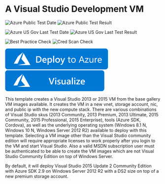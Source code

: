 # A Visual Studio Development VM

![Azure Public Test Date](https://azurequickstartsservice.blob.core.windows.net/badges/visual-studio-dev-vm/PublicLastTestDate.svg)
![Azure Public Test Result](https://azurequickstartsservice.blob.core.windows.net/badges/visual-studio-dev-vm/PublicDeployment.svg)

![Azure US Gov Last Test Date](https://azurequickstartsservice.blob.core.windows.net/badges/visual-studio-dev-vm/FairfaxLastTestDate.svg)
![Azure US Gov Last Test Result](https://azurequickstartsservice.blob.core.windows.net/badges/visual-studio-dev-vm/FairfaxDeployment.svg)

![Best Practice Check](https://azurequickstartsservice.blob.core.windows.net/badges/visual-studio-dev-vm/BestPracticeResult.svg)
![Cred Scan Check](https://azurequickstartsservice.blob.core.windows.net/badges/visual-studio-dev-vm/CredScanResult.svg)

[![Deploy To Azure](https://raw.githubusercontent.com/Azure/azure-quickstart-templates/master/1-CONTRIBUTION-GUIDE/images/deploytoazure.svg?sanitize=true)]("https://portal.azure.com/#create/Microsoft.Template/uri/https%3A%2F%2Fraw.githubusercontent.com%2FAzure%2Fazure-quickstart-templates%2Fmaster%2Fvisual-studio-dev-vm%2Fazuredeploy.json")  [![Visualize](https://raw.githubusercontent.com/Azure/azure-quickstart-templates/master/1-CONTRIBUTION-GUIDE/images/visualizebutton.svg?sanitize=true)]("http://armviz.io/#/?load=https%3A%2F%2Fraw.githubusercontent.com%2FAzure%2Fazure-quickstart-templates%2Fmaster%2Fvisual-studio-dev-vm%2Fazuredeploy.json")
    


    


This template creates a Visual Studio 2013 or 2015 VM from the base gallery VM images available.  It creates the VM in a new vnet, storage account, nic, and public ip with the new compute stack. There are various combinations of Visual Studio skus (2013 Community, 2013 Premium, 2013 Ultimate, 2015 Community, 2015 Professional, 2015 Enterprise), tools (Azure SDK, Cordova), as well as the underlying operating system (Windows 8.1 N, Windows 10 N, Windows Server 2012 R2) available to deploy with this template.  Selecting a VM image other than the Visual Studio community edition will require appropriate licenses to work properly after you login to the VM and start Visual Studio. Also a valid MSDN subscription user must be authenticated to be able to create the VM images which are not Visual Studio Community Edition on top of Windows Server.

By default, it will deploy Visual Studio 2015 Update 2 Community Edition with Azure SDK 2.9 on Windows Server 2012 R2 with a DS2 size on top of a new premium storage account.

